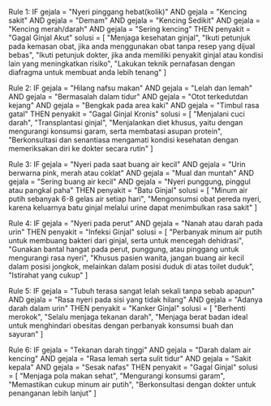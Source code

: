 Rule 1:
IF gejala = "Nyeri pinggang hebat(kolik)" AND
   gejala = "Kencing sakit" AND
   gejala = "Demam" AND
   gejala = "Kencing Sedikit" AND
   gejala = "Kencing merah/darah" AND
   gejala = "Sering kencing"
THEN penyakit = "Gagal Ginjal Akut"
     solusi = [
        "Menjaga kesehatan ginjal",
        "Ikuti petunjuk pada kemasan obat, jika anda menggunakan obat tanpa resep yang dijual bebas",
        "Ikuti petunjuk dokter, jika anda memiliki penyakit ginjal atau kondisi lain yang meningkatkan risiko",
        "Lakukan teknik pernafasan dengan diafragma untuk membuat anda lebih tenang"
     ]

Rule 2:
IF gejala = "Hilang nafsu makan" AND
   gejala = "Lelah dan lemah" AND
   gejala = "Bermasalah dalam tidur" AND
   gejala = "Otot terkedutdan kejang" AND
   gejala = "Bengkak pada area kaki" AND
   gejala = "Timbul rasa gatal"
THEN penyakit = "Gagal Ginjal Kronis"
     solusi = [
        "Menjalani cuci darah",
        "Transplantasi ginjal",
        "Menjalankan diet khusus, yaitu dengan mengurangi konsumsi garam, serta membatasi asupan protein",
        "Berkonsultasi dan senantiasa mengamati kondisi kesehatan dengan memeriksakan diri ke dokter secara rutin"
     ]

Rule 3:
IF gejala = "Nyeri pada saat buang air kecil" AND
   gejala = "Urin berwarna pink, merah atau coklat" AND
   gejala = "Mual dan muntah" AND
   gejala = "Sering buang air kecil" AND
   gejala = "Nyeri punggung, pinggul atau pangkal paha"
THEN penyakit = "Batu Ginjal"
     solusi = [
        "Minum air putih sebanyak 6-8 gelas air setiap hari",
        "Mengonsumsi obat pereda nyeri, karena keluarnya batu ginjal melalui urine dapat menimbulkan rasa sakit"
     ]

Rule 4:
IF gejala = "Nyeri pada perut" AND
   gejala = "Nanah atau darah pada urin"
THEN penyakit = "Infeksi Ginjal"
     solusi = [
        "Perbanyak minum air putih untuk membuang bakteri dari ginjal, serta untuk mencegah dehidrasi",
        "Gunakan bantal hangat pada perut, punggung, atau pinggang untuk mengurangi rasa nyeri",
        "Khusus pasien wanita, jangan buang air kecil dalam posisi jongkok, melainkan dalam posisi duduk di atas toilet duduk",
        "Istirahat yang cukup"
     ]

Rule 5:
IF gejala = "Tubuh terasa sangat lelah sekali tanpa sebab apapun" AND
   gejala = "Rasa nyeri pada sisi yang tidak hilang" AND
   gejala = "Adanya darah dalam urin"
THEN penyakit = "Kanker Ginjal"
     solusi = [
        "Berhenti merokok",
        "Selalu menjaga tekanan darah",
        "Menjaga berat badan ideal untuk menghindari obesitas dengan perbanyak konsumsi buah dan sayuran"
     ]

Rule 6:
IF gejala = "Tekanan darah tinggi" AND
   gejala = "Darah dalam air kencing" AND
   gejala = "Rasa lemah serta sulit tidur" AND
   gejala = "Sakit kepala" AND
   gejala = "Sesak nafas"
THEN penyakit = "Gagal Ginjal"
     solusi = [
        "Menjaga pola makan sehat",
        "Mengurangi konsumsi garam",
        "Memastikan cukup minum air putih",
        "Berkonsultasi dengan dokter untuk penanganan lebih lanjut"
     ]
